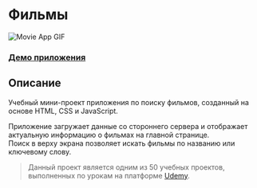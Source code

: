 # Фильмы

<img src="movieApp.gif" alt="Movie App GIF">

### [Демо приложения]()

## Описание

Учебный мини-проект приложения по поиску фильмов, созданный на основе HTML, CSS и JavaScript.

Приложение загружает данные со стороннего сервера и отображает актуальную информацию о фильмах на главной странице.\
Поиск в верху экрана позволяет искать фильмы по названию или ключевому слову.

> Данный проект является одним из 50 учебных проектов, выполненных по урокам на платформе [Udemy](https://www.udemy.com/course/50-projects-50-days/?referralCode=684EE5F9DE1745B6428B&couponCode=ST7MT41824).